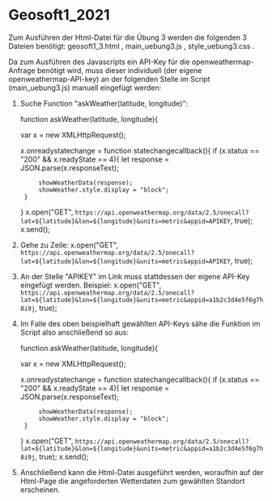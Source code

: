 # Geosoft1_2021

Zum Ausführen der Html-Datei für die Übung 3 werden die folgenden 3 Dateien benötigt: geosoft1_3.html , main_uebung3.js , style_uebung3.css .

Da zum Ausführen des Javascripts ein API-Key für die openweathermap-Anfrage benötigt wird, muss dieser individuell (der eigene openweathermap-API-key) 
an der folgenden Stelle im Script (main_uebung3.js) manuell eingefügt werden: 

1. Suche Function "askWeather(latitude, longitude)":
   
   function askWeather(latitude, longitude){

    var x = new XMLHttpRequest(); 

    x.onreadystatechange = function statechangecallback(){
        if (x.status == "200" && x.readyState == 4){
            let response = JSON.parse(x.responseText);
    
            showWeatherData(response);
            showWeather.style.display = "block";
        }
    }
    x.open("GET", `https://api.openweathermap.org/data/2.5/onecall?lat=${latitude}&lon=${longitude}&units=metric&appid=APIKEY`, true);
    x.send();

2. Gehe zu Zeile: x.open("GET", `https://api.openweathermap.org/data/2.5/onecall?lat=${latitude}&lon=${longitude}&units=metric&appid=APIKEY`, true);

3. An der Stelle "APIKEY" im Link muss stattdessen der eigene API-Key eingefügt werden. Beispiel:
   x.open("GET", `https://api.openweathermap.org/data/2.5/onecall?lat=${latitude}&lon=${longitude}&units=metric&appid=a1b2c3d4e5f6g7h8i9j`, true);
   
4. Im Falle des oben beispielhaft gewählten API-Keys sähe die Funktion im Script also anschließend so aus:

   function askWeather(latitude, longitude){

    var x = new XMLHttpRequest(); 

    x.onreadystatechange = function statechangecallback(){
        if (x.status == "200" && x.readyState == 4){
            let response = JSON.parse(x.responseText);
    
            showWeatherData(response);
            showWeather.style.display = "block";
        }
    }
    x.open("GET", `https://api.openweathermap.org/data/2.5/onecall?lat=${latitude}&lon=${longitude}&units=metric&appid=a1b2c3d4e5f6g7h8i9j`, true);
    x.send();
    
5. Anschließend kann die Html-Datei ausgeführt werden, woraufhin auf der Html-Page die angeforderten Wetterdaten zum gewählten Standort erscheinen.
